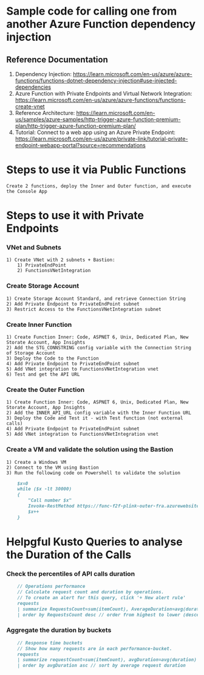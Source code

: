 # Sample code for calling one from another Azure Function dependency injection
## Reference Documentation
   1) Dependency Injection: https://learn.microsoft.com/en-us/azure/azure-functions/functions-dotnet-dependency-injection#use-injected-dependencies
   2) Azure Function with Private Endpoints and Virtual Network Integration: https://learn.microsoft.com/en-us/azure/azure-functions/functions-create-vnet
   3) Reference Architecture: https://learn.microsoft.com/en-us/samples/azure-samples/http-trigger-azure-function-premium-plan/http-trigger-azure-function-premium-plan/
   4) Tutorial: Connect to a web app using an Azure Private Endpoint: https://learn.microsoft.com/en-us/azure/private-link/tutorial-private-endpoint-webapp-portal?source=recommendations 

# Steps to use it via Public Functions
    Create 2 functions, deploy the Inner and Outer function, and execute the Console App 

# Steps to use it with Private Endpoints
### VNet and Subnets
    1) Create VNet with 2 subnets + Bastion:
        1) PrivateEndPoint
        2) FunctionsVNetIntegration
### Create Storage Account
    1) Create Storage Account Standard, and retrieve Connection String
    2) Add Private Endpoint to PrivateEndPoint subnet
    3) Restrict Access to the FunctionsVNetIntegration subnet
### Create Inner Function
    1) Create Function Inner: Code, ASPNET 6, Unix, Dedicated Plan, New Storate Account, App Insights
    2) Add the STG_CONNSTRING config variable with the Connection String of Storage Account
    3) Deploy the Code to the Function 
    4) Add Private Endpoint to PrivateEndPoint subnet
    5) Add VNet integration to FunctionsVNetIntegration vnet
    6) Test and get the API URL
### Create the Outer Function
    1) Create Function Inner: Code, ASPNET 6, Unix, Dedicated Plan, New Storate Account, App Insights
    2) Add the INNER_API_URL config variable with the Inner Function URL
    3) Deploy the Code and Test it - with Test function (not external calls)
    4) Add Private Endpoint to PrivateEndPoint subnet
    5) Add VNet integration to FunctionsVNetIntegration vnet
### Create a VM and validate the solution using the Bastion
    1) Create a Windows VM
    2) Connect to the VM using Bastion
    3) Run the following code on Powershell to validate the solution

```markdown
    $x=0
    while ($x -lt 30000)
    {
        "Call number $x"
        Invoke-RestMethod https://func-f2f-plink-outer-fra.azurewebsites.net/api/HttpTriggerOuterFunction
        $x++
    }
```
    
# Helpgful Kusto Queries to analyse the Duration of the Calls
### Check the percentiles of API calls duration

```markdown
    // Operations performance 
    // Calculate request count and duration by operations. 
    // To create an alert for this query, click '+ New alert rule'
    requests
    | summarize RequestsCount=sum(itemCount), AverageDuration=avg(duration), percentiles(duration, 50, 95, 99, 99.5,99.9, 99.99) by operation_Name // you can replace 'operation_Name' with another value to segment by a different property
    | order by RequestsCount desc // order from highest to lower (descending)
```

### Aggregate the duration by buckets

```markdown
    // Response time buckets 
    // Show how many requests are in each performance-bucket. 
    requests
    | summarize requestCount=sum(itemCount), avgDuration=avg(duration) by performanceBucket
    | order by avgDuration asc // sort by average request duration
```